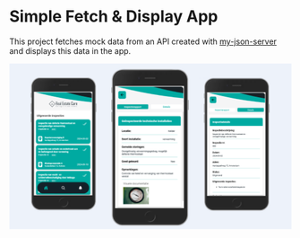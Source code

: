 # Simple Fetch & Display App
This project fetches mock data from an API created with [my-json-server](https://my-json-server.typicode.com/) and displays this data in the app.

![Screenshot of the app](https://github.com/RaisRoos/mock-data-display/blob/main/mobile-app-data-view.png?raw=true)
